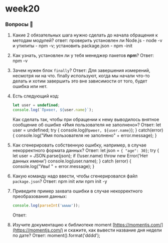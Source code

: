 # week20
### Вопросы 💎

1. Какие 2 обязательных шага нужно сделать до начала обращения к методам модулей?
ответ: проверить установлен ли Node.js - node -v и утилиты - npm -v; установить package.json - npm -init
2. Как узнать, установлен ли у тебя менеджер пакетов **npm**?
Ответ: npm -v
3. Зачем нужен блок `finally`? 
Ответ: Для завершения измерений, несмотря ни на что. finally используют, когда мы начали что-то делать и хотим завершить это вне зависимости от того, будет ошибка или нет.
4. Есть следующий код:
    
    ```jsx
    let user = undefined;
    console.log(`Привет, ${user.name}`);
    ```
    
    Как сделать так, чтобы при обращении к нему выводилось внятное сообщение об ошибке «‎Имя пользователя не заполнено»?
    Ответ:
    let user = undefined;
    try {
    console.log(`Привет, ${user.name}`);
    } catch(error) {
    console.log("Имя пользователя не заполнено" + error.message);
    }
    
5. Как сгенерировать собственную ошибку, например, в случае некорректного формата данных?
Ответ:
let json = `{ "age": 30}`;
try {
    let user = JSON.parse(json);
    if (!user.name)
        throw new Error('Нет данных имени')
    console.log(user.name);
} catch (error) {
    console.log("Увы! " + error.message);
}

6. Какую команду надо ввести, чтобы сгенерировался файл `package.json`?
Ответ: npm init или npm init -y
7. Приведите пример захвата ошибки в случае некорректного преобразования данных:
    
    ```jsx
    console.log(parseInt('ыыыы'));
    ```
    Ответ:
8. Изучите документацию к библиотеке moment [https://momentjs.com/](https://momentjs.com/) и скажите, как вывести название дня недели по дате?
Ответ: moment().format('dddd'); 